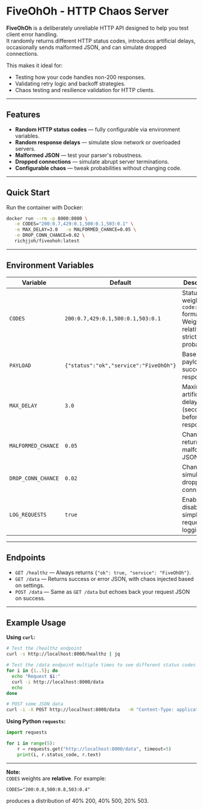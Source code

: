# FiveOhOh - HTTP Chaos Server

**FiveOhOh** is a deliberately unreliable HTTP API designed to help you test client error handling.  
It randomly returns different HTTP status codes, introduces artificial delays, occasionally sends malformed JSON, and can simulate dropped connections.

This makes it ideal for:
- Testing how your code handles non-200 responses.
- Validating retry logic and backoff strategies.
- Chaos testing and resilience validation for HTTP clients.

---

## Features

- **Random HTTP status codes** — fully configurable via environment variables.
- **Random response delays** — simulate slow network or overloaded servers.
- **Malformed JSON** — test your parser's robustness.
- **Dropped connections** — simulate abrupt server terminations.
- **Configurable chaos** — tweak probabilities without changing code.

---

## Quick Start

Run the container with Docker:

```bash
docker run --rm -p 8000:8000 \
   -e CODES="200:0.7,429:0.1,500:0.1,503:0.1" \
   -e MAX_DELAY=3.0   -e MALFORMED_CHANCE=0.05 \
   -e DROP_CONN_CHANCE=0.02 \
   richjjoh/fiveohoh:latest
```
---

## Environment Variables

| Variable           | Default                                    | Description |
|--------------------|--------------------------------------------|-------------|
| `CODES`            | `200:0.7,429:0.1,500:0.1,503:0.1`           | Status code weights in `code:weight` format. Weights are relative, not strict probabilities. |
| `PAYLOAD`          | `{"status":"ok","service":"FiveOhOh"}`      | Base JSON payload for successful responses. |
| `MAX_DELAY`        | `3.0`                                       | Maximum artificial delay (seconds) before responding. |
| `MALFORMED_CHANCE` | `0.05`                                      | Chance of returning malformed JSON. |
| `DROP_CONN_CHANCE` | `0.02`                                      | Chance of simulating a dropped connection. |
| `LOG_REQUESTS`     | `true`                                      | Enable or disable simple request logging. |

---

## Endpoints

- `GET /healthz` — Always returns `{"ok": true, "service": "FiveOhOh"}`.
- `GET /data` — Returns success or error JSON, with chaos injected based on settings.
- `POST /data` — Same as `GET /data` but echoes back your request JSON on success.

---

## Example Usage

**Using `curl`:**

```bash
# Test the /healthz endpoint
curl -s http://localhost:8000/healthz | jq

# Test the /data endpoint multiple times to see different status codes
for i in {1..5}; do
  echo "Request $i:"
  curl -i http://localhost:8000/data
  echo
done

# POST some JSON data
curl -i -X POST http://localhost:8000/data   -H "Content-Type: application/json"   -d '{"name": "test-client"}'
```

**Using Python `requests`:**
```python
import requests

for i in range(5):
    r = requests.get("http://localhost:8000/data", timeout=5)
    print(i, r.status_code, r.text)
```

---

**Note:**  
`CODES` weights are **relative**. For example:
```
CODES="200:0.8,500:0.8,503:0.4"
```
produces a distribution of 40% 200, 40% 500, 20% 503.
